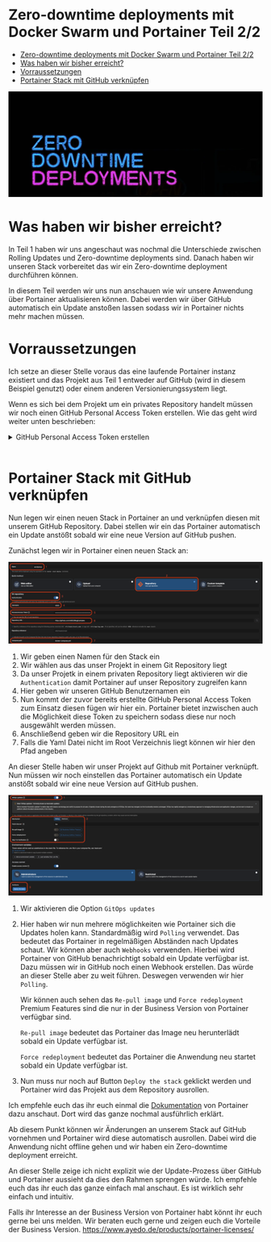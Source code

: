 # Zero-downtime deployments mit Docker Swarm und Portainer Teil 2/2

- [Zero-downtime deployments mit Docker Swarm und Portainer Teil 2/2](#zero-downtime-deployments-mit-docker-swarm-und-portainer-teil-22)
- [Was haben wir bisher erreicht?](#was-haben-wir-bisher-erreicht)
- [Vorraussetzungen](#vorraussetzungen)
- [Portainer Stack mit GitHub verknüpfen](#portainer-stack-mit-github-verknüpfen)

![](ZeroDowntimeDeployments.webp)

# Was haben wir bisher erreicht?

In Teil 1 haben wir uns angeschaut was nochmal die Unterschiede zwischen Rolling Updates und Zero-downtime deployments sind. Danach haben wir unseren Stack vorbereitet das wir ein Zero-downtime deployment durchführen können. 

In diesem Teil werden wir uns nun anschauen wie wir unsere Anwendung über Portainer aktualisieren können. Dabei werden wir über GitHub automatisch ein Update anstoßen lassen sodass wir in Portainer nichts mehr machen müssen.

# Vorraussetzungen

Ich setze an dieser Stelle voraus das eine laufende Portainer instanz existiert und das Projekt aus Teil 1 entweder auf GitHub (wird in diesem Beispiel genutzt) oder einem anderen Versionierungssystem liegt.

Wenn es sich bei dem Projekt um ein privates Repository handelt müssen wir noch einen GitHub Personal Access Token erstellen. Wie das geht wird weiter unten beschrieben:
<details>
<summary>GitHub Personal Access Token erstellen</summary>

Da unser Projekt in einem privaten Repository liegt müssen wir einen Personal Access Token erstellen. Diesen können wir dann in Portainer hinterlegen sodass Portainer auf unser Repository zugreifen kann.

Auf Github geht das ziemlich einfach und wir müssen nur folgende Schritte durchführen:

1. Auf GitHub einloggen
2. Hiernach navigieren wir zu "Settings" und klicken auf "Developer settings"
3. Hier klicken wir auf "Personal access tokens" und dann auf "Generate new token"
4. Wir geben einen Namen für den Token ein und wählen die Berechtigung "repo" aus
5. Nachdem wir den Token erstellt haben kopieren wir diesen und speichern ihn an einem sicheren Ort ab

Das ganze kann auch nochmal in der [GitHub Dokumentation](https://docs.github.com/de/enterprise-cloud@latest/authentication/keeping-your-account-and-data-secure/managing-your-personal-access-tokens) nachgelesen werden.

</details>
<br>


# Portainer Stack mit GitHub verknüpfen

Nun legen wir einen neuen Stack in Portainer an und verknüpfen diesen mit unserem GitHub Repository. Dabei stellen wir ein das Portainer automatisch ein Update anstößt sobald wir eine neue Version auf GitHub pushen.

Zunächst legen wir in Portainer einen neuen Stack an:

![](StackAnlegen.png)

1. Wir geben einen Namen für den Stack ein
2. Wir wählen aus das unser Projekt in einem Git Repository liegt
3. Da unser Projetk in einem privaten Repository liegt aktivieren wir die ```Authentication``` damit Portainer auf unser Repository zugreifen kann
4. Hier geben wir unseren GitHub Benutzernamen ein
5. Nun kommt der zuvor bereits erstellte GitHub Personal Access Token zum Einsatz diesen fügen wir hier ein. Portainer bietet inzwischen auch die Möglichkeit diese Token zu speichern sodass diese nur noch ausgewählt werden müssen.
6. Anschließend geben wir die Repository URL ein
7. Falls die Yaml Datei nicht im Root Verzeichnis liegt können wir hier den Pfad angeben

An dieser Stelle haben wir unser Projekt auf Github mit Portainer verknüpft. Nun müssen wir noch einstellen das Portainer automatisch ein Update anstößt sobald wir eine neue Version auf GitHub pushen.

![](GitOpsUpdates.png)

1. Wir aktivieren die Option ```GitOps updates```
2. Hier haben wir nun mehrere möglichkeiten wie Portainer sich die Updates holen kann. Standardmäßig wird ```Polling``` verwendet. Das bedeutet das Portainer in regelmäßigen Abständen nach Updates schaut. Wir können aber auch ```Webhooks``` verwenden. Hierbei wird Portainer von GitHub benachrichtigt sobald ein Update verfügbar ist. Dazu müssen wir in GitHub noch einen Webhook erstellen. Das würde an dieser Stelle aber zu weit führen. Deswegen verwenden wir hier ```Polling```.
   
   Wir können auch sehen das ```Re-pull image``` und ```Force redeployment``` Premium Features sind die nur in der Business Version von Portainer verfügbar sind. 

   ```Re-pull image``` bedeutet das Portainer das Image neu herunterlädt sobald ein Update verfügbar ist. 

   ```Force redeployment``` bedeutet das Portainer die Anwendung neu startet sobald ein Update verfügbar ist.
3. Nun muss nur noch auf Button ```Deploy the stack``` geklickt werden und Portainer wird das Projekt aus dem Repository ausrollen.

Ich empfehle euch das ihr euch einmal die [Dokumentation](https://docs.portainer.io/user/edge/stacks/add#gitops-updates) von Portainer dazu anschaut. Dort wird das ganze nochmal ausführlich erklärt.

Ab diesem Punkt können wir Änderungen an unserem Stack auf GitHub vornehmen und Portainer wird diese automatisch ausrollen. Dabei wird die Anwendung nicht offline gehen und wir haben ein Zero-downtime deployment erreicht.


An dieser Stelle zeige ich nicht explizit wie der Update-Prozess über GitHub und Portainer aussieht da dies den Rahmen sprengen würde. Ich empfehle euch das ihr euch das ganze einfach mal anschaut. Es ist wirklich sehr einfach und intuitiv.

Falls ihr Interesse an der Business Version von Portainer habt könnt ihr euch gerne bei uns melden. Wir beraten euch gerne und zeigen euch die Vorteile der Business Version.
https://www.ayedo.de/products/portainer-licenses/ 